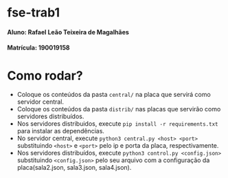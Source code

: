 # fse-trab1
#### Aluno: Rafael Leão Teixeira de Magalhães
#### Matrícula: 190019158

# Como rodar?

- Coloque os conteúdos da pasta `central/` na placa que servirá como servidor central.  
- Coloque os conteúdos da pasta `distrib/` nas placas que servirão como servidores distribuídos.
- Nos servidores distribuidos, execute `pip install -r requirements.txt` para instalar as dependências.
- No servidor central, execute `python3 central.py <host> <port>` substituindo `<host>` e `<port>` pelo ip e porta da placa, respectivamente.
- Nos servidores distribuídos, execute `python3 control.py <config.json>` substituindo `<config.json>` pelo seu arquivo com a configuração da placa(sala2.json, sala3.json, sala4.json).
